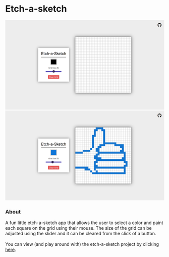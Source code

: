# Etch-a-sketch
![preview-img1](https://github.com/brajpatel/etch-a-sketch/blob/main/images/preview-img1.png)
![preview-img2](https://github.com/brajpatel/etch-a-sketch/blob/main/images/preview-img2.png)
### About
A fun little etch-a-sketch app that allows the user to select a color and paint each square on the grid using their mouse. The size of the grid can be adjusted using the slider and it can be cleared from the click of a button.
</br></br>
You can view (and play around with) the etch-a-sketch project by clicking [here](https://brajpatel.github.io/etch-a-sketch/).
